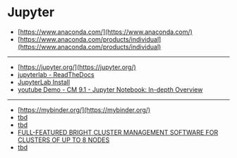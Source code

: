 # Jupyter

- [https://www.anaconda.com/](https://www.anaconda.com/)
- [https://www.anaconda.com/products/individual](https://www.anaconda.com/products/individual)
---
- [https://jupyter.org/](https://jupyter.org/)
- [jupyterlab - ReadTheDocs](https://jupyterlab.readthedocs.io/en/latest/)
- [JupyterLab Install](https://jupyterlab.readthedocs.io/en/stable/getting_started/installation.html)
- [youtube Demo - CM 9.1 - Jupyter Notebook: In-depth Overview](https://www.youtube.com/watch?v=JWiRLx9M2R4)
---
- [https://mybinder.org/](https://mybinder.org/)
- [tbd]()
- [tbd]()
- [FULL-FEATURED BRIGHT CLUSTER MANAGEMENT SOFTWARE FOR CLUSTERS OF UP TO 8 NODES](https://www.brightcomputing.com/easy8)
- [tbd]()
